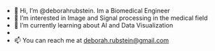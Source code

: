- 👋 Hi, I’m @deborahrubstein. Im a Biomedical Engineer
- 👀 I’m interested in Image and Signal processing in the medical field
- 🌱 I’m currently learning about AI and Data Visualization
- 
- 📫 You can reach me at deborah.rubstein@gmail.com



